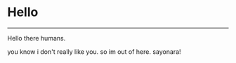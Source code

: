 # Hello

--------------------------------------------------
Hello there humans.

you know i don't really like you. so im out of here. sayonara!
